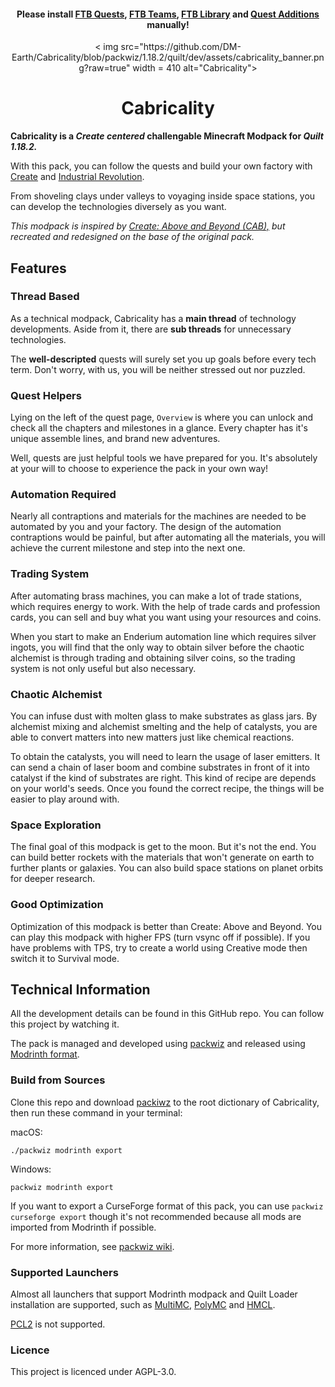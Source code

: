 
<h4 align="center">Please install <a href="https://www.curseforge.com/minecraft/mc-mods/ftb-quests-fabric">FTB Quests<a/>, <a href="https://www.curseforge.com/minecraft/mc-mods/ftb-teams-fabric">FTB Teams<a/>, <a href="https://www.curseforge.com/minecraft/mc-mods/ftb-library-fabric">FTB Library<a/> and <a href="https://www.curseforge.com/minecraft/mc-mods/quests-additions-fabric">Quest Additions<a/> manually!</h4>

<div align="center"> < img src="https://github.com/DM-Earth/Cabricality/blob/packwiz/1.18.2/quilt/dev/assets/cabricality_banner.png?raw=true" width = 410 alt="Cabricality"> </div>
<h1 align="center"> Cabricality </h1>

**Cabricality is a *Create centered* challengable Minecraft Modpack for *Quilt 1.18.2.***

With this pack, you can follow the quests and build your own factory with [Create](https://github.com/Fabricators-of-Create/Create) and [Industrial Revolution](https://github.com/GabrielOlvH/Industrial-Revolution).

From shoveling clays under valleys to voyaging inside space stations, you can develop the technologies diversely as you want.

*This modpack is inspired by [Create: Above and Beyond (CAB),](https://github.com/simibubi/Above-and-Beyond) but recreated and redesigned on the base of the original pack.*

## Features

### Thread Based

As a technical modpack, Cabricality has a **main thread** of technology developments. Aside from it, there are **sub threads** for unnecessary technologies.

The **well-descripted** quests will surely set you up goals before every tech term. Don't worry, with us, you will be neither stressed out nor puzzled.

### Quest Helpers

Lying on the left of the quest page, `Overview` is where you can unlock and check all the chapters and milestones in a glance. Every chapter has it's unique assemble lines, and brand new adventures.

Well, quests are just helpful tools we have prepared for you. It's absolutely at your will to choose to experience the pack in your own way!

### Automation Required

Nearly all contraptions and materials for the machines are needed to be automated by you and your factory. The design of the automation contraptions would be painful, but after automating all the materials, you will achieve the current milestone and step into the next one.

### Trading System

After automating brass machines, you can make a lot of trade stations, which requires energy to work. With the help of trade cards and profession cards, you can sell and buy what you want using your resources and coins. 

When you start to make an Enderium automation line which requires silver ingots, you will find that the only way to obtain silver before the chaotic alchemist is through trading and obtaining silver coins, so the trading system is not only useful but also necessary.

### Chaotic Alchemist

You can infuse dust with molten glass to make substrates as glass jars. By alchemist mixing and alchemist smelting and the help of catalysts, you are able to convert matters into new matters just like chemical reactions.

To obtain the catalysts, you will need to learn the usage of laser emitters. It can send a chain of laser boom and combine substrates in front of it into catalyst if the kind of substrates are right. This kind of recipe are depends on your world's seeds. Once you found the correct recipe, the things will be easier to play around with.

### Space Exploration

The final goal of this modpack is get to the moon. But it's not the end. You can build better rockets with the materials that won't generate on earth to further plants or galaxies. You can also build space stations on planet orbits for deeper research.

### Good Optimization

Optimization of this modpack is better than Create: Above and Beyond. You can play this modpack with higher FPS (turn vsync off if possible). If you have problems with TPS, try to create a world using Creative mode then switch it to Survival mode.

## Technical Information

All the development details can be found in this GitHub repo. You can follow this project by watching it.

The pack is managed and developed using [packwiz](https://github.com/packwiz/packwiz) and released using [Modrinth format](https://docs.modrinth.com/docs/modpacks/format_definition/).

### Build from Sources

Clone this repo and download [packiwz](https://github.com/packwiz/packwiz) to the root dictionary of Cabricality, then run these command in your terminal:

macOS:

`./packwiz modrinth export`

Windows:

`packwiz modrinth export`

If you want to export a CurseForge format of this pack, you can use `packwiz curseforge export` though it's not recommended because all mods are imported from Modrinth if possible.

For more information, see [packwiz wiki](https://packwiz.infra.link/).

### Supported Launchers

Almost all launchers that support Modrinth modpack and Quilt Loader installation are supported, such as [MultiMC](https://github.com/MultiMC/Launcher), [PolyMC](https://github.com/PolyMC/PolyMC) and [HMCL](https://github.com/huanghongxun/HMCL). 

[PCL2](https://github.com/Hex-Dragon/PCL2) is not supported.

### Licence

This project is licenced under AGPL-3.0.
